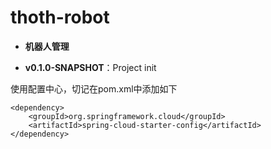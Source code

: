 ﻿# thoth-robot

* **机器人管理**


* **v0.1.0-SNAPSHOT**：Project init

使用配置中心，切记在pom.xml中添加如下
```
<dependency>
    <groupId>org.springframework.cloud</groupId>
    <artifactId>spring-cloud-starter-config</artifactId>
</dependency>

```